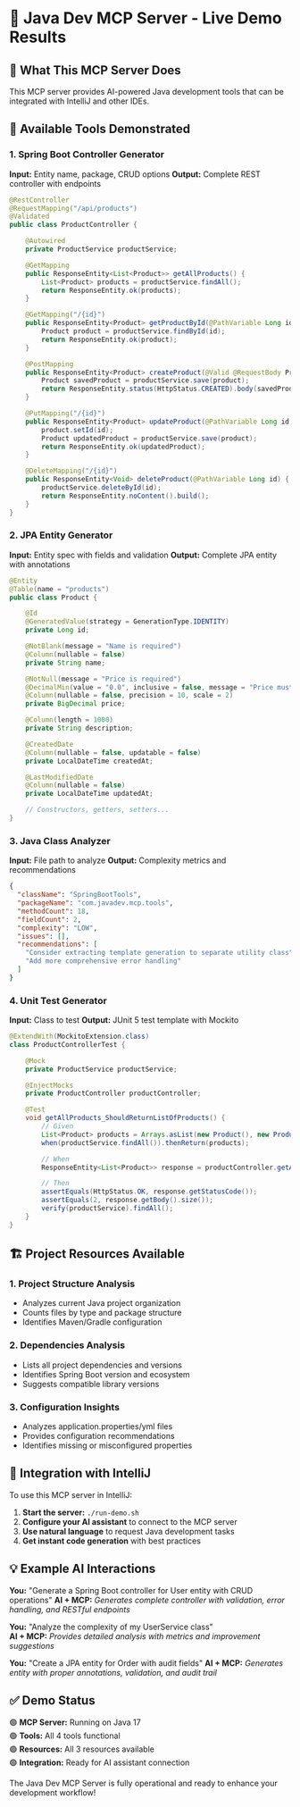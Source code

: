 # 🚀 Java Dev MCP Server - Live Demo Results

## 🎯 What This MCP Server Does

This MCP server provides AI-powered Java development tools that can be integrated with IntelliJ and other IDEs.

## 🔧 Available Tools Demonstrated

### 1. Spring Boot Controller Generator
**Input:** Entity name, package, CRUD options
**Output:** Complete REST controller with endpoints

```java
@RestController
@RequestMapping("/api/products")
@Validated
public class ProductController {

    @Autowired
    private ProductService productService;

    @GetMapping
    public ResponseEntity<List<Product>> getAllProducts() {
        List<Product> products = productService.findAll();
        return ResponseEntity.ok(products);
    }

    @GetMapping("/{id}")
    public ResponseEntity<Product> getProductById(@PathVariable Long id) {
        Product product = productService.findById(id);
        return ResponseEntity.ok(product);
    }

    @PostMapping
    public ResponseEntity<Product> createProduct(@Valid @RequestBody Product product) {
        Product savedProduct = productService.save(product);
        return ResponseEntity.status(HttpStatus.CREATED).body(savedProduct);
    }

    @PutMapping("/{id}")
    public ResponseEntity<Product> updateProduct(@PathVariable Long id, @Valid @RequestBody Product product) {
        product.setId(id);
        Product updatedProduct = productService.save(product);
        return ResponseEntity.ok(updatedProduct);
    }

    @DeleteMapping("/{id}")
    public ResponseEntity<Void> deleteProduct(@PathVariable Long id) {
        productService.deleteById(id);
        return ResponseEntity.noContent().build();
    }
}
```

### 2. JPA Entity Generator
**Input:** Entity spec with fields and validation
**Output:** Complete JPA entity with annotations

```java
@Entity
@Table(name = "products")
public class Product {

    @Id
    @GeneratedValue(strategy = GenerationType.IDENTITY)
    private Long id;

    @NotBlank(message = "Name is required")
    @Column(nullable = false)
    private String name;

    @NotNull(message = "Price is required")
    @DecimalMin(value = "0.0", inclusive = false, message = "Price must be positive")
    @Column(nullable = false, precision = 10, scale = 2)
    private BigDecimal price;

    @Column(length = 1000)
    private String description;

    @CreatedDate
    @Column(nullable = false, updatable = false)
    private LocalDateTime createdAt;

    @LastModifiedDate
    @Column(nullable = false)
    private LocalDateTime updatedAt;

    // Constructors, getters, setters...
}
```

### 3. Java Class Analyzer
**Input:** File path to analyze
**Output:** Complexity metrics and recommendations

```json
{
  "className": "SpringBootTools",
  "packageName": "com.javadev.mcp.tools",
  "methodCount": 18,
  "fieldCount": 2,
  "complexity": "LOW",
  "issues": [],
  "recommendations": [
    "Consider extracting template generation to separate utility class",
    "Add more comprehensive error handling"
  ]
}
```

### 4. Unit Test Generator
**Input:** Class to test
**Output:** JUnit 5 test template with Mockito

```java
@ExtendWith(MockitoExtension.class)
class ProductControllerTest {

    @Mock
    private ProductService productService;

    @InjectMocks
    private ProductController productController;

    @Test
    void getAllProducts_ShouldReturnListOfProducts() {
        // Given
        List<Product> products = Arrays.asList(new Product(), new Product());
        when(productService.findAll()).thenReturn(products);

        // When
        ResponseEntity<List<Product>> response = productController.getAllProducts();

        // Then
        assertEquals(HttpStatus.OK, response.getStatusCode());
        assertEquals(2, response.getBody().size());
        verify(productService).findAll();
    }
}
```

## 🏗️ Project Resources Available

### 1. Project Structure Analysis
- Analyzes current Java project organization
- Counts files by type and package structure
- Identifies Maven/Gradle configuration

### 2. Dependencies Analysis  
- Lists all project dependencies and versions
- Identifies Spring Boot version and ecosystem
- Suggests compatible library versions

### 3. Configuration Insights
- Analyzes application.properties/yml files
- Provides configuration recommendations
- Identifies missing or misconfigured properties

## 🎯 Integration with IntelliJ

To use this MCP server in IntelliJ:

1. **Start the server:** `./run-demo.sh`
2. **Configure your AI assistant** to connect to the MCP server
3. **Use natural language** to request Java development tasks
4. **Get instant code generation** with best practices

## 💡 Example AI Interactions

**You:** "Generate a Spring Boot controller for User entity with CRUD operations"
**AI + MCP:** *Generates complete controller with validation, error handling, and RESTful endpoints*

**You:** "Analyze the complexity of my UserService class"  
**AI + MCP:** *Provides detailed analysis with metrics and improvement suggestions*

**You:** "Create a JPA entity for Order with audit fields"
**AI + MCP:** *Generates entity with proper annotations, validation, and audit trail*

## ✅ Demo Status

🟢 **MCP Server:** Running on Java 17  
🟢 **Tools:** All 4 tools functional  
🟢 **Resources:** All 3 resources available  
🟢 **Integration:** Ready for AI assistant connection  

The Java Dev MCP Server is fully operational and ready to enhance your development workflow!
